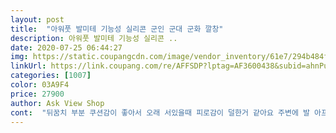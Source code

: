 ```yaml
---
layout: post 
title:  "아워풋 발미테 기능성 실리콘 군인 군대 군화 깔창" 
description: 아워풋 발미테 기능성 실리콘 ..
date: 2020-07-25 06:44:27 
img: https://static.coupangcdn.com/image/vendor_inventory/61e7/294b484fe9d6593e6c5e434f15f59f178c6cc6d021ce5dbd76dcb000e5ab.jpg 
linkUrl: https://link.coupang.com/re/AFFSDP?lptag=AF3600438&subid=ahnPublicAsk&pageKey=1713133983&itemId=2915437840&vendorItemId=70904110155&traceid=V0-113-3d5841fdac7a5e63 
categories: [1007] 
color: 03A9F4 
price: 27900 
author: Ask View Shop 
cont:  "뒤꿈치 부분 쿠션감이 좋아서 오래 서있을때 피로감이 덜한거 같아요 주변에 발 아프다하는 사람 있으면 추천해줄 수 있을거 같네요^^<br/>아들 행군 뛰기 전에 선물하려고 샀어요 미리 안산게 후회되네요 직접 써본건 아니지만 실리콘 쿠션감은 좋아보여요<br/>아들이 너무 좋아하네요 좋은상품 감사합니다^<br/> -^<br/>여러군데 검색해보고 여기꺼가 가장 좋다고해서 구매해요.<br/> 군대가있는 동생 주려고 산건데 만족한다고 하네요.<br/> 저도 일하는데 서있는 일이 많아서 겸사겸사 구매해서 잘 쓰고 있습니다<br/>" 
---
```

